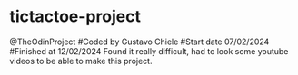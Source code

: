 # tictactoe-project
@TheOdinProject 
#Coded by Gustavo Chiele
#Start date 07/02/2024
#Finished at 12/02/2024
Found it really difficult, had to look some youtube videos to be able to make this project.